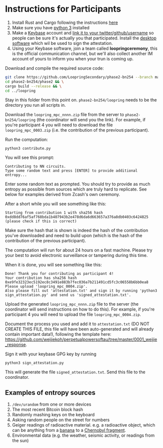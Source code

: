 # Instructions for Participants

1. Install Rust and Cargo following the instructions [here](https://www.rust-lang.org/tools/install)
1. Make sure you have [python 3](https://www.python.org/downloads/) installed
1. Make a [Keybase](https://keybase.io/) account and [link it to your twitter/github/username](https://github.com/pstadler/keybase-gpg-github) so people can be sure it's actually you that participated. Install the [desktop software](https://keybase.io/download) which wil be used to sign the attestation.
1. Using your Keybase software, join a team called **loopringceremony**, this is the official communication channel, but we'll also collect another IM account of yours to inform you when your trun is coming up.

Download and compile the required source code:

```bash
git clone https://github.com/LoopringSecondary/phase2-bn254 --branch master && \
cd phase2-bn254/phase2 && \
cargo build --release && \
cd ../loopring
```

Stay in this folder from this point on. `phase2-bn254/loopring` needs to be the directory you run all scripts in.

Download the `loopring_mpc_nnnn.zip` file from the server to `phase2-bn254/loopring` (the coordinator will send you the link). For example, if you're participant 4 you will need to download the file `loopring_mpc_0003.zip` (i.e. the contribution of the previous participant).

Run the computation:

```
python3 contribute.py
```

You will see this prompt:

```
Contributing to NN circuits.
Type some random text and press [ENTER] to provide additional entropy...
```

Enter some random text as prompted. You should try to provide as much entropy as possible from sources which are truly hard to replicate. See below for examples derived from Zcash's own ceremony.

After a short while you will see something like this:

```
Starting from contribution 1 with sha256 hash 0xdd8dd76af5af768bda1b407943b2e478d6da6d663657a376a8db0403c6424825 (please check if this is correct)
```

Make sure the hash that is shown is indeed the hash of the contribution you've downloaded and need to build upon (which is the hash of the contribution of the previous participant).

The computation will run for about 24 hours on a fast machine. Please try your best to avoid electronic surveillance or tampering during this time.

When it is done, you will see something like this:

```
Done! Thank you for contributing as participant 4!
Your contribution has sha256 hash 0xe9fe32323ec5192ec8c3491e883b7fec036a7b211491cd5fc3c06558b6bb0ea8
Please upload 'loopring_mpc_0004.zip'.
Also please fill out 'attestation.txt' and sign it by running 'python3 sign_attestation.py' and send us 'signed_attestation.txt'.
```

Upload the generated `loopring_mpc_nnnn.zip` file to the server (the coordinator will send instructions on how to do this). For example, if you're participant 4 you will need to upload the file `loopring_mpc_0004.zip`.

Document the process you used and add it to `attestation.txt` (DO NOT CREATE THIS FILE, this file will have been auto-generated and will already contain important data!), following the template here: https://github.com/weijiekoh/perpetualpowersoftau/tree/master/0001_weijie_response.

Sign it with your keybase GPG key by running

```
python3 sign_attestation.py
```

This will generate the file `signed_attestation.txt`. Send this file to the coordinator.

## Examples of entropy sources

1. `/dev/urandom` from one or more devices
3. The most recent Bitcoin block hash
2. Randomly mashing keys on the keyboard
5. Asking random people on the street for numbers
6. Geiger readings of radioactive material. e.g. a radioactive object, which can be anything from a [banana](https://en.wikipedia.org/wiki/Banana_equivalent_dose) to a [Chernobyl fragment](https://www.vice.com/en_us/article/gy8yn7/power-tau-zcash-radioactive-toxic-waste).
7. Environmental data (e.g. the weather, seismic activity, or readings from the sun)

